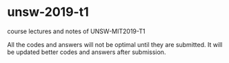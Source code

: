 # unsw-2019-t1
course lectures and notes of UNSW-MIT2019-T1

All the codes and answers will not be optimal until they are submitted. It will be updated better codes and answers after submission.
